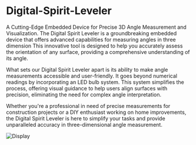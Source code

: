 # Digital-Spirit-Leveler
A Cutting-Edge Embedded Device for Precise 3D Angle Measurement and Visualization. The Digital Spirit Leveler is a groundbreaking embedded device that offers advanced capabilities for measuring angles in three dimension This innovative tool is designed to help you accurately assess the orientation of any surface, providing a comprehensive understanding of its angle.

What sets our Digital Spirit Leveler apart is its ability to make angle measurements accessible and user-friendly. It goes beyond numerical readings by incorporating an LED bulb system. This system simplifies the process, offering visual guidance to help users align surfaces with precision, eliminating the need for complex angle interpretation.

Whether you're a professional in need of precise measurements for construction projects or a DIY enthusiast working on home improvements, the Digital Spirit Leveler is here to simplify your tasks and provide unparalleled accuracy in three-dimensional angle measurement.

![Display](https://github.com/Sahan-Siri/Digital-Spirit-Leveler/assets/97254872/438c308f-6475-4391-a43a-efc4b322bf8d)
